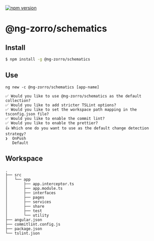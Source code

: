 [![npm version](https://badge.fury.io/js/%40ng-zorro%2Fschematics.svg)](https://badge.fury.io/js/%40ng-zorro%2Fschematics)

# @ng-zorro/schematics

## Install

```bash
$ npm install -g @ng-zorro/schematics
```

## Use

```base
ng new -c @ng-zorro/schematics [app-name]

✅️ Would you like to use @ng-zorro/schematics as the default collection?
✅️ Would you like to add stricter TSLint options?
✅️ Would you like to set the workspace path mapping in the tsconfig.json file?
✅️ Would you like to enable the commit lint?
✅️ Would you like to enable the prettier?
👍 Which one do you want to use as the default change detection strategy?
❯  OnPush
   Default
```

## Workspace

```text
.
├── src
│   └── app
│       ├── app.interceptor.ts
│       ├── app.module.ts
│       ├── interfaces
│       ├── pages
│       ├── services
│       ├── share
│       ├── test
│       └── utility
├── angular.json
├── commitlint.config.js
├── package.json
└── tslint.json
```
